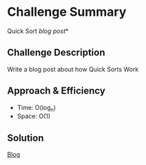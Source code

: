 # Challenge Summary
Quick Sort *blog post**

## Challenge Description
Write a blog post about how Quick Sorts Work


## Approach & Efficiency
- Time: O(log<sub>n</sub>)
- Space: O(1)

## Solution
[Blog](BLOG.md)